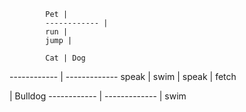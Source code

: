             Pet |
            ------------ |
            run |
            jump |

            Cat | Dog
------------ | -------------
speak | swim
 | speak
 | fetch

  | Bulldog
------------ | -------------
 | swim
